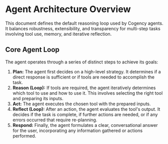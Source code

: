 # Agent Architecture Overview

This document defines the default reasoning loop used by Cogency agents. It balances robustness, extensibility, and transparency for multi-step tasks involving tool use, memory, and iterative reflection.

## Core Agent Loop

The agent operates through a series of distinct steps to achieve its goals:

1. **Plan:** The agent first decides on a high-level strategy. It determines if a direct response is sufficient or if tools are needed to accomplish the task.
2. **Reason (Loop):** If tools are required, the agent iteratively determines which tool to use and how to use it. This involves selecting the right tool and preparing its inputs.
3. **Act:** The agent executes the chosen tool with the prepared inputs.
4. **Reflect (Loop):** After an action, the agent evaluates the tool's output. It decides if the task is complete, if further actions are needed, or if any errors occurred that require re-planning.
5. **Respond:** Finally, the agent formulates a clear, conversational answer for the user, incorporating any information gathered or actions performed.